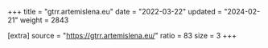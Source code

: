 +++
title = "gtrr.artemislena.eu"
date = "2022-03-22"
updated = "2024-02-21"
weight = 2843

[extra]
source = "https://gtrr.artemislena.eu/"
ratio = 83
size = 3
+++
